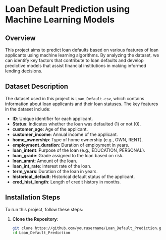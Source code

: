 # Loan Default Prediction using Machine Learning Models

## Overview
This project aims to predict loan defaults based on various features of loan applicants using machine learning algorithms. By analyzing the dataset, we can identify key factors that contribute to loan defaults and develop predictive models that assist financial institutions in making informed lending decisions.

## Dataset Description
The dataset used in this project is `Loan_Default.csv`, which contains information about loan applicants and their loan statuses. The key features in the dataset include:

- **ID**: Unique identifier for each applicant.
- **Status**: Indicates whether the loan was defaulted (1) or not (0).
- **customer_age**: Age of the applicant.
- **customer_income**: Annual income of the applicant.
- **home_ownership**: Type of home ownership (e.g., OWN, RENT).
- **employment_duration**: Duration of employment in years.
- **loan_intent**: Purpose of the loan (e.g., EDUCATION, PERSONAL).
- **loan_grade**: Grade assigned to the loan based on risk.
- **loan_amnt**: Amount of the loan.
- **loan_int_rate**: Interest rate of the loan.
- **term_years**: Duration of the loan in years.
- **historical_default**: Historical default status of the applicant.
- **cred_hist_length**: Length of credit history in months.

## Installation Steps
To run this project, follow these steps:

1. **Clone the Repository**:
   ```bash
   git clone https://github.com/yourusername/Loan_Default_Prediction.git
   cd Loan_Default_Prediction
